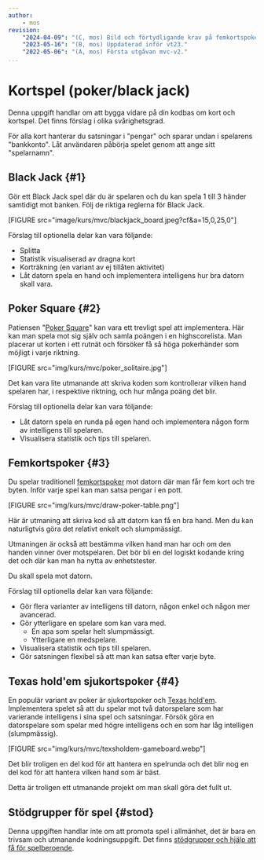 ```yaml
---
author:
    - mos
revision:
    "2024-04-09": "(C, mos) Bild och förtydligande krav på femkortspoker."
    "2023-05-16": "(B, mos) Uppdaterad inför vt23."
    "2022-05-06": "(A, mos) Första utgåvan mvc-v2."
...
```

Kortspel (poker/black jack)
==================================

Denna uppgift handlar om att bygga vidare på din kodbas om kort och kortspel. Det finns förslag i olika svårighetsgrad.

För alla kort hanterar du satsningar i "pengar" och sparar undan i spelarens "bankkonto". Låt användaren påbörja spelet genom att ange sitt "spelarnamn".



Black Jack {#1}
----------------------------------

Gör ett Black Jack spel där du är spelaren och du kan spela 1 till 3 händer samtidigt mot banken. Följ de riktiga reglerna för Black Jack.

[FIGURE src="image/kurs/mvc/blackjack_board.jpeg?cf&a=15,0,25,0"]

Förslag till optionella delar kan vara följande:

* Splitta
* Statistik visualiserad av dragna kort
* Korträkning (en variant av ej tillåten aktivitet)
* Låt datorn spela en hand och implementera intelligens hur bra datorn skall vara.



Poker Square {#2}
----------------------------------

Patiensen "[Poker Square](https://en.wikipedia.org/wiki/Poker_squares)" kan vara ett trevligt spel att implementera. Här kan man spela mot sig själv och samla poängen i en highscorelista. Man placerar ut korten i ett rutnät och försöker få så höga pokerhänder som möjligt i varje riktning.

[FIGURE src="img/kurs/mvc/poker_solitaire.jpg"]

Det kan vara lite utmanande att skriva koden som kontrollerar vilken hand spelaren har, i respektive riktning, och hur många poäng det blir.

Förslag till optionella delar kan vara följande:

* Låt datorn spela en runda på egen hand och implementera någon form av intelligens till spelaren.
* Visualisera statistik och tips till spelaren.



Femkortspoker {#3}
----------------------------------

Du spelar traditionell [femkortspoker](https://en.wikipedia.org/wiki/Five-card_draw) mot datorn där man får fem kort och tre byten. Inför varje spel kan man satsa pengar i en pott.

[FIGURE src="img/kurs/mvc/draw-poker-table.png"]

Här är utmaning att skriva kod så att datorn kan få en bra hand. Men du kan naturligtvis göra det relativt enkelt och slumpmässigt.

Utmaningen är också att bestämma vilken hand man har och om den handen vinner över motspelaren. Det bör bli en del logiskt kodande kring det och där kan man ha nytta av enhetstester.

Du skall spela mot datorn.

Förslag till optionella delar kan vara följande:

* Gör flera varianter av intelligens till datorn, någon enkel och någon mer avancerad.
* Gör ytterligare en spelare som kan vara med.
    * En apa som spelar helt slumpmässigt.
    * Ytterligare en medspelare.
* Visualisera statistik och tips till spelaren.
* Gör satsningen flexibel så att man kan satsa efter varje byte.



Texas hold'em sjukortspoker {#4}
----------------------------------

En populär variant av poker är sjukortspoker och [Texas hold'em](https://en.wikipedia.org/wiki/Texas_hold_%27em). Implementera spelet så att du spelar mot två datorspelare som har varierande intelligens i sina spel och satsningar. Försök göra en datorspelare som spelar med högre intelligens och en som har låg intelligen (slumpmässig).

[FIGURE src="img/kurs/mvc/texsholdem-gameboard.webp"]

Det blir troligen en del kod för att hantera en spelrunda och det blir nog en del kod för att hantera vilken hand som är bäst.

Detta är troligen ett utmanande projekt om man skall göra det fullt ut.



Stödgrupper för spel {#stod}
----------------------------------

Denna uppgiften handlar inte om att promota spel i allmänhet, det är bara en trivsam och utmanande kodningsuppgift. Det finns [stödgrupper och hjälp att få för spelberoende](https://spelberoende.se/).
